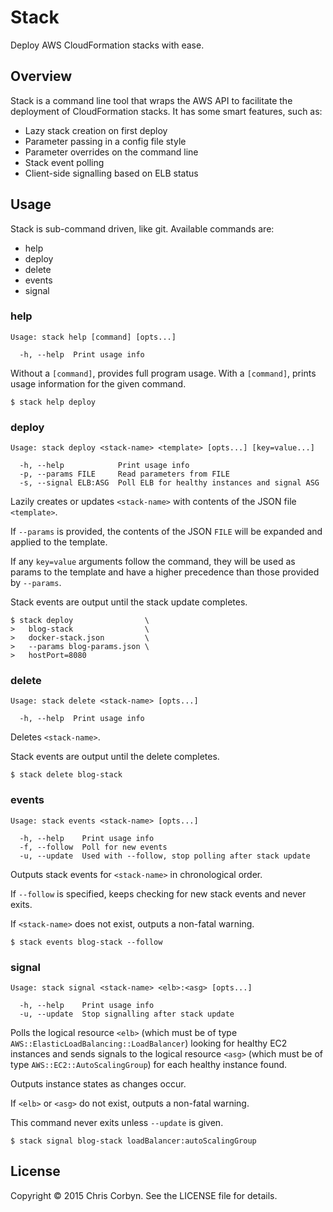 # Stack

Deploy AWS CloudFormation stacks with ease.

## Overview

Stack is a command line tool that wraps the AWS API to facilitate the
deployment of CloudFormation stacks. It has some smart features, such as:

  * Lazy stack creation on first deploy
  * Parameter passing in a config file style
  * Parameter overrides on the command line
  * Stack event polling
  * Client-side signalling based on ELB status

## Usage

Stack is sub-command driven, like git. Available commands are:

  * help
  * deploy
  * delete
  * events
  * signal

### help

    Usage: stack help [command] [opts...]

      -h, --help  Print usage info


Without a `[command]`, provides full program usage. With a `[command]`, prints
usage information for the given command.

    $ stack help deploy

### deploy

    Usage: stack deploy <stack-name> <template> [opts...] [key=value...]

      -h, --help            Print usage info
      -p, --params FILE     Read parameters from FILE
      -s, --signal ELB:ASG  Poll ELB for healthy instances and signal ASG

Lazily creates or updates `<stack-name>` with contents of the JSON file
`<template>`.

If `--params` is provided, the contents of the JSON `FILE` will be expanded and
applied to the template.

If any `key=value` arguments follow the command, they will be used as params to
the template and have a higher precedence than those provided by `--params`.

Stack events are output until the stack update completes.

    $ stack deploy                \
    >   blog-stack                \
    >   docker-stack.json         \
    >   --params blog-params.json \
    >   hostPort=8080

### delete

    Usage: stack delete <stack-name> [opts...]

      -h, --help  Print usage info

Deletes `<stack-name>`.

Stack events are output until the delete completes.

    $ stack delete blog-stack

### events

    Usage: stack events <stack-name> [opts...]

      -h, --help    Print usage info
      -f, --follow  Poll for new events
      -u, --update  Used with --follow, stop polling after stack update

Outputs stack events for `<stack-name>` in chronological order.

If `--follow` is specified, keeps checking for new stack events and never
exits.

If `<stack-name>` does not exist, outputs a non-fatal warning.

    $ stack events blog-stack --follow

### signal

    Usage: stack signal <stack-name> <elb>:<asg> [opts...]

      -h, --help    Print usage info
      -u, --update  Stop signalling after stack update

Polls the logical resource `<elb>` (which must be of type
`AWS::ElasticLoadBalancing::LoadBalancer`) looking for healthy EC2 instances
and sends signals to the logical resource `<asg>` (which must be of type
`AWS::EC2::AutoScalingGroup`) for each healthy instance found.

Outputs instance states as changes occur.

If `<elb>` or `<asg>` do not exist, outputs a non-fatal warning.

This command never exits unless `--update` is given.

    $ stack signal blog-stack loadBalancer:autoScalingGroup

## License

Copyright © 2015 Chris Corbyn. See the LICENSE file for details.
